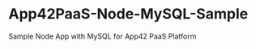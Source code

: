 App42PaaS-Node-MySQL-Sample
===========================

Sample Node App with MySQL for App42 PaaS Platform
